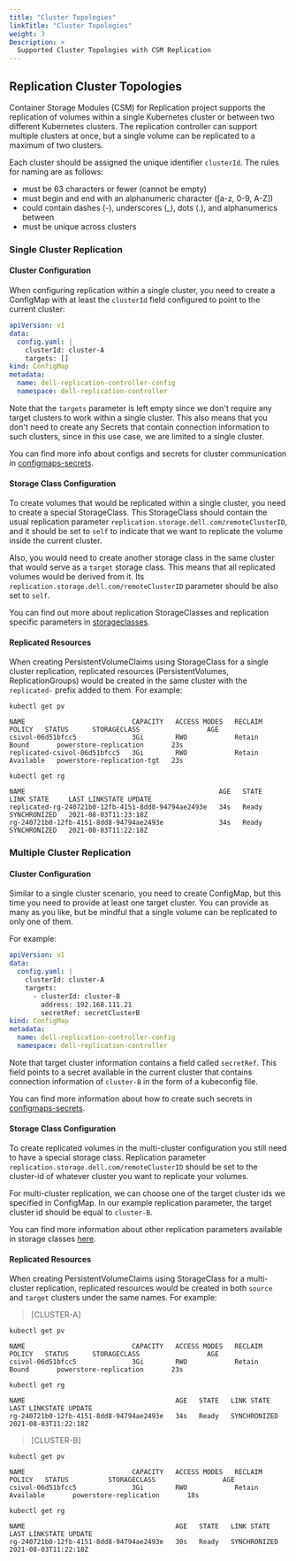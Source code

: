 ```yaml
---
title: "Cluster Topologies"
linkTitle: "Cluster Topologies"
weight: 3
Description: >
  Supported Cluster Topologies with CSM Replication
---
```


## Replication Cluster Topologies

Container Storage Modules (CSM) for Replication project supports the replication of volumes within a single Kubernetes cluster or between two different
Kubernetes clusters. The replication controller can support multiple clusters at once, but a single volume can be replicated to a maximum of two clusters.

Each cluster should be assigned the unique identifier `clusterId`. The rules for naming are as follows:
* must be 63 characters or fewer (cannot be empty)
* must begin and end with an alphanumeric character ([a-z, 0-9, A-Z])
* could contain dashes (-), underscores (_), dots (.), and alphanumerics between
* must be unique across clusters

### Single Cluster Replication

#### Cluster Configuration

When configuring replication within a single cluster, you need to create a ConfigMap with at least the `clusterId`
field configured to point to the current cluster:
```yaml
apiVersion: v1
data:
  config.yaml: |
    clusterId: cluster-A
    targets: []
kind: ConfigMap
metadata:
  name: dell-replication-controller-config
  namespace: dell-replication-controller
```
Note that the `targets` parameter is left empty since we don't require any target clusters to work within a single cluster.
This also means that you don't need to create any Secrets that contain connection information to such clusters, since in this use case, we
are limited to a single cluster.

You can find more info about configs and secrets for cluster communication in [configmaps-secrets](../deployment/configmap-secrets/).

#### Storage Class Configuration

To create volumes that would be replicated within a single cluster, you need to create a special StorageClass.
This StorageClass should contain the usual replication parameter `replication.storage.dell.com/remoteClusterID`, and it should
be set to `self` to indicate that we want to replicate the volume inside the current cluster.

Also, you would need to create another storage class in the same cluster that would serve as a `target` storage class. This means that all replicated volumes would be derived from it. Its `replication.storage.dell.com/remoteClusterID` parameter should be also set to `self`.

You can find out more about replication StorageClasses and replication specific parameters in [storageclasses](../deployment/storageclasses).

#### Replicated Resources

When creating PersistentVolumeClaims using StorageClass for a single cluster replication, replicated resources (PersistentVolumes,
ReplicationGroups) would be created in the same cluster with the `replicated-` prefix added to them. For example:
```shell
kubectl get pv 
```
```
NAME                           CAPACITY   ACCESS MODES   RECLAIM POLICY   STATUS      STORAGECLASS                 AGE
csivol-06d51bfcc5              3Gi        RWO            Retain           Bound       powerstore-replication       23s
replicated-csivol-06d51bfcc5   3Gi        RWO            Retain           Available   powerstore-replication-tgt   23s
```
```shell
kubectl get rg
```
```
NAME                                                 AGE   STATE   LINK STATE     LAST LINKSTATE UPDATE
replicated-rg-240721b0-12fb-4151-8dd8-94794ae2493e   34s   Ready   SYNCHRONIZED   2021-08-03T11:23:18Z
rg-240721b0-12fb-4151-8dd8-94794ae2493e              34s   Ready   SYNCHRONIZED   2021-08-03T11:22:18Z
```

### Multiple Cluster Replication

#### Cluster Configuration

Similar to a single cluster scenario, you need to create ConfigMap, but this time you need to provide at least one target
cluster. You can provide as many as you like, but be mindful that a single volume can be replicated to only one of them.

For example:
```yaml
apiVersion: v1
data:
  config.yaml: |
    clusterId: cluster-A
    targets: 
      - clusterId: cluster-B
        address: 192.168.111.21
        secretRef: secretClusterB
kind: ConfigMap
metadata:
  name: dell-replication-controller-config
  namespace: dell-replication-controller
```
Note that target cluster information contains a field called `secretRef`. This field points to a secret available in the current cluster that contains connection information of `cluster-B` in the form of a kubeconfig file.

You can find more information about how to create such secrets in [configmaps-secrets](../deployment/configmap-secrets/#communication-between-clusters).

#### Storage Class Configuration

To create replicated volumes in the multi-cluster configuration you still need to have a special storage class.
Replication parameter `replication.storage.dell.com/remoteClusterID` should be set to the cluster-id of whatever cluster you
want to replicate your volumes.

For multi-cluster replication, we can choose one of the target cluster ids we specified in
ConfigMap. In our example replication parameter, the target cluster id should be equal to `cluster-B`.

You can find more information about other replication parameters available in storage classes [here](../deployment/storageclasses/#common-parameters).

#### Replicated Resources

When creating PersistentVolumeClaims using StorageClass for a multi-cluster replication, replicated resources would be
created in both `source` and `target` clusters under the same names. For example:


>[CLUSTER-A]
```shell
kubectl get pv
```
```
NAME                           CAPACITY   ACCESS MODES   RECLAIM POLICY   STATUS      STORAGECLASS                 AGE
csivol-06d51bfcc5              3Gi        RWO            Retain           Bound       powerstore-replication       23s
```
```shell
kubectl get rg
```
```
NAME                                      AGE   STATE   LINK STATE     LAST LINKSTATE UPDATE
rg-240721b0-12fb-4151-8dd8-94794ae2493e   34s   Ready   SYNCHRONIZED   2021-08-03T11:22:18Z
```
>[CLUSTER-B]
```shell
kubectl get pv
```
```
NAME                           CAPACITY   ACCESS MODES   RECLAIM POLICY   STATUS          STORAGECLASS                 AGE
csivol-06d51bfcc5              3Gi        RWO            Retain           Available       powerstore-replication       18s
```
```shell
kubectl get rg
```
```
NAME                                      AGE   STATE   LINK STATE     LAST LINKSTATE UPDATE
rg-240721b0-12fb-4151-8dd8-94794ae2493e   30s   Ready   SYNCHRONIZED   2021-08-03T11:22:18Z
```

